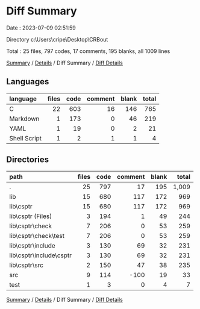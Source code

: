# Diff Summary

Date : 2023-07-09 02:51:59

Directory c:\\Users\\cripe\\Desktop\\CRBout

Total : 25 files,  797 codes, 17 comments, 195 blanks, all 1009 lines

[Summary](results.md) / [Details](details.md) / Diff Summary / [Diff Details](diff-details.md)

## Languages
| language | files | code | comment | blank | total |
| :--- | ---: | ---: | ---: | ---: | ---: |
| C | 22 | 603 | 16 | 146 | 765 |
| Markdown | 1 | 173 | 0 | 46 | 219 |
| YAML | 1 | 19 | 0 | 2 | 21 |
| Shell Script | 1 | 2 | 1 | 1 | 4 |

## Directories
| path | files | code | comment | blank | total |
| :--- | ---: | ---: | ---: | ---: | ---: |
| . | 25 | 797 | 17 | 195 | 1,009 |
| lib | 15 | 680 | 117 | 172 | 969 |
| lib\\csptr | 15 | 680 | 117 | 172 | 969 |
| lib\\csptr (Files) | 3 | 194 | 1 | 49 | 244 |
| lib\\csptr\\check | 7 | 206 | 0 | 53 | 259 |
| lib\\csptr\\check\\test | 7 | 206 | 0 | 53 | 259 |
| lib\\csptr\\include | 3 | 130 | 69 | 32 | 231 |
| lib\\csptr\\include\\csptr | 3 | 130 | 69 | 32 | 231 |
| lib\\csptr\\src | 2 | 150 | 47 | 38 | 235 |
| src | 9 | 114 | -100 | 19 | 33 |
| test | 1 | 3 | 0 | 4 | 7 |

[Summary](results.md) / [Details](details.md) / Diff Summary / [Diff Details](diff-details.md)